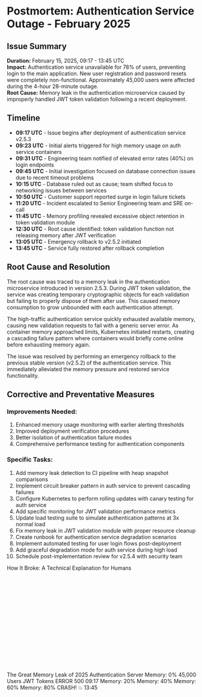 # Postmortem: Authentication Service Outage - February 2025

## Issue Summary
**Duration:** February 15, 2025, 09:17 - 13:45 UTC  
**Impact:** Authentication service unavailable for 78% of users, preventing login to the main application. New user registration and password resets were completely non-functional. Approximately 45,000 users were affected during the 4-hour 28-minute outage.  
**Root Cause:** Memory leak in the authentication microservice caused by improperly handled JWT token validation following a recent deployment.

## Timeline
* **09:17 UTC** - Issue begins after deployment of authentication service v2.5.3
* **09:23 UTC** - Initial alerts triggered for high memory usage on auth service containers
* **09:31 UTC** - Engineering team notified of elevated error rates (40%) on login endpoints
* **09:45 UTC** - Initial investigation focused on database connection issues due to recent timeout problems
* **10:15 UTC** - Database ruled out as cause; team shifted focus to networking issues between services
* **10:50 UTC** - Customer support reported surge in login failure tickets
* **11:20 UTC** - Incident escalated to Senior Engineering team and SRE on-call
* **11:45 UTC** - Memory profiling revealed excessive object retention in token validation module
* **12:30 UTC** - Root cause identified: token validation function not releasing memory after JWT verification
* **13:05 UTC** - Emergency rollback to v2.5.2 initiated
* **13:45 UTC** - Service fully restored after rollback completion

## Root Cause and Resolution
The root cause was traced to a memory leak in the authentication microservice introduced in version 2.5.3. During JWT token validation, the service was creating temporary cryptographic objects for each validation but failing to properly dispose of them after use. This caused memory consumption to grow unbounded with each authentication attempt.

The high-traffic authentication service quickly exhausted available memory, causing new validation requests to fail with a generic server error. As container memory approached limits, Kubernetes initiated restarts, creating a cascading failure pattern where containers would briefly come online before exhausting memory again.

The issue was resolved by performing an emergency rollback to the previous stable version (v2.5.2) of the authentication service. This immediately alleviated the memory pressure and restored service functionality.

## Corrective and Preventative Measures
### Improvements Needed:
1. Enhanced memory usage monitoring with earlier alerting thresholds
2. Improved deployment verification procedures
3. Better isolation of authentication failure modes
4. Comprehensive performance testing for authentication components

### Specific Tasks:
1. Add memory leak detection to CI pipeline with heap snapshot comparisons
2. Implement circuit breaker pattern in auth service to prevent cascading failures
3. Configure Kubernetes to perform rolling updates with canary testing for auth service
4. Add specific monitoring for JWT validation performance metrics
5. Update load testing suite to simulate authentication patterns at 3x normal load
6. Fix memory leak in JWT validation module with proper resource cleanup
7. Create runbook for authentication service degradation scenarios
8. Implement automated testing for user login flows post-deployment
9. Add graceful degradation mode for auth service during high load
10. Schedule post-implementation review for v2.5.4 with security team

How It Broke: A Technical Explanation for Humans
<antArtifact identifier="memory-leak-diagram" type="image/svg+xml" title="Memory Leak Diagram">
<svg xmlns="http://www.w3.org/2000/svg" viewBox="0 0 800 400">
  <!-- Background -->
  <rect width="800" height="400" fill="#f8f9fa" rx="10" ry="10" />
  <!-- Title -->
<text x="400" y="40" font-family="Arial" font-size="24" text-anchor="middle" font-weight="bold">The Great Memory Leak of 2025</text>
  <!-- Server -->
  <rect x="100" y="100" width="200" height="200" fill="#e3f2fd" stroke="#2196f3" stroke-width="2" rx="5" ry="5" />
  <text x="200" y="130" font-family="Arial" font-size="18" text-anchor="middle">Authentication Server</text>
  <!-- Memory bar - container -->
  <rect x="130" y="150" width="140" height="30" fill="#ffffff" stroke="#2196f3" stroke-width="2" rx="3" ry="3" />
  <text x="200" y="170" font-family="Arial" font-size="14" text-anchor="middle">Memory: 0%</text>
  <!-- Users -->
  <circle cx="600" cy="200" r="80" fill="#e8f5e9" stroke="#4caf50" stroke-width="2" />
  <text x="600" y="205" font-family="Arial" font-size="18" text-anchor="middle">45,000 Users</text>
  <!-- Arrows -->
  <path d="M 300 180 L 520 180" stroke="#ff9800" stroke-width="2" stroke-dasharray="5,5" />
  <polygon points="515,175 525,180 515,185" fill="#ff9800" />
  <text x="410" y="170" font-family="Arial" font-size="14" text-anchor="middle">JWT Tokens</text>
  <path d="M 520 220 L 300 220" stroke="#f44336" stroke-width="2" />
  <polygon points="305,215 295,220 305,225" fill="#f44336" />
  <text x="410" y="240" font-family="Arial" font-size="14" text-anchor="middle">ERROR 500</text>
  <!-- Time progression -->
  <rect x="100" y="330" width="600" height="40" fill="#fafafa" stroke="#9e9e9e" stroke-width="1" rx="3" ry="3" />
  <rect x="100" y="330" width="50" height="40" fill="#bbdefb" rx="3" ry="3" />
  <text x="125" y="355" font-family="Arial" font-size="12" text-anchor="middle">09:17</text>
  <rect x="150" y="330" width="100" height="40" fill="#bbdefb" rx="0" ry="0" />
  <text x="200" y="355" font-family="Arial" font-size="12" text-anchor="middle">Memory: 20%</text>
  <rect x="250" y="330" width="100" height="40" fill="#90caf9" rx="0" ry="0" />
  <text x="300" y="355" font-family="Arial" font-size="12" text-anchor="middle">Memory: 40%</text>
  <rect x="350" y="330" width="100" height="40" fill="#64b5f6" rx="0" ry="0" />
  <text x="400" y="355" font-family="Arial" font-size="12" text-anchor="middle">Memory: 60%</text>
  <rect x="450" y="330" width="100" height="40" fill="#42a5f5" rx="0" ry="0" />
  <text x="500" y="355" font-family="Arial" font-size="12" text-anchor="middle">Memory: 80%</text>
  <rect x="550" y="330" width="100" height="40" fill="#2196f3" rx="0" ry="0" />
  <text x="600" y="355" font-family="Arial" font-size="12" text-anchor="middle" fill="white">CRASH! 💥</text>
  <rect x="650" y="330" width="50" height="40" fill="#bbdefb" rx="3" ry="3" />
  <text x="675" y="355" font-family="Arial" font-size="12" text-anchor="middle">13:45</text>
</svg>
